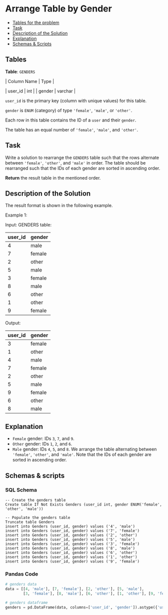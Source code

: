 # Arrange Table by Gender

- [Tables for the problem](#tables)
- [Task](#task)
- [Description of the Solution](#description-of-the-solution)
- [Explanation](#explanation)
- [Schemas & Scripts](#schemas--scripts)

## Tables 

**Table**: `GENDERS`

| Column Name | Type    |

| user_id     | int     |
| gender      | varchar |

`user_id` is the primary key (column with unique values) for this table.

`gender` is `ENUM` (category) of type `'female'`, `'male'`, or `'other'`.

Each row in this table contains the ID of a `user` and their `gender`.

The table has an equal number of `'female'`, `'male'`, and `'other'`.

## Task

Write a solution to rearrange the `GENDERS` table such that the rows alternate between 
`'female'`, `'other'`, and `'male'` in order. The table should be rearranged such that the IDs of each 
gender are sorted in ascending order.

**Return** the result table in the mentioned order.

## Description of the Solution ##

The result format is shown in the following example.

Example 1:

Input: 
GENDERS table:

| user_id | gender |
|---------|--------|
| 4       | male   |
| 7       | female |
| 2       | other  |
| 5       | male   |
| 3       | female |
| 8       | male   |
| 6       | other  |
| 1       | other  |
| 9       | female |

Output: 

| user_id | gender |
|---------|--------|
| 3       | female |
| 1       | other  |
| 4       | male   |
| 7       | female |
| 2       | other  |
| 5       | male   |
| 9       | female |
| 6       | other  |
| 8       | male   |

## Explanation ##

- `Female` gender: IDs `3`, `7`, and `9`.
- `Other` gender: IDs `1`, `2`, and `6`.
- `Male` gender: IDs `4`, `5`, and `8`.
We arrange the table alternating between `'female'`, `'other'`, and `'male'`. Note that the IDs of 
each gender are sorted in ascending order.

## Schemas & scripts

### SQL Schema

```genericsql
-- Create the genders table
Create table If Not Exists Genders (user_id int, gender ENUM('female', 'other', 'male'))

-- Populate the genders table    
Truncate table Genders
insert into Genders (user_id, gender) values ('4', 'male')
insert into Genders (user_id, gender) values ('7', 'female')
insert into Genders (user_id, gender) values ('2', 'other')
insert into Genders (user_id, gender) values ('5', 'male')
insert into Genders (user_id, gender) values ('3', 'female')
insert into Genders (user_id, gender) values ('8', 'male')
insert into Genders (user_id, gender) values ('6', 'other')
insert into Genders (user_id, gender) values ('1', 'other')
insert into Genders (user_id, gender) values ('9', 'female')
```

### Pandas Code

```python
# genders data
data = [[4, 'male'], [7, 'female'], [2, 'other'], [5, 'male'], 
        [3, 'female'], [8, 'male'], [6, 'other'], [1, 'other'], [9, 'female']]

# genders dataframe
genders = pd.DataFrame(data, columns=['user_id', 'gender']).astype({'user_id':'Int64', 'gender':'object'})
```